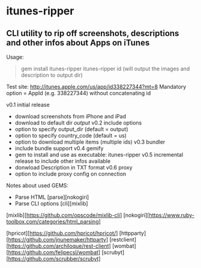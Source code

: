 itunes-ripper
=============

CLI utility to rip off screenshots, descriptions and other infos about Apps on iTunes
-------------------------------------------------------------------------------------

Usage:
> gem install itunes-ripper
> itunes-ripper id (will output the images and description to output dir)
>

Test site: http://itunes.apple.com/us/app/id338227344?mt=8
Mandatory option = AppId (e.g. 338227344) without concatenating id

v0.1 initial release
* download screenshots from iPhone and iPad
* download to default dir _output_
v0.2 include options
* option to specify output_dir (default = output)
* option to specify country_code (default = us)
* option to download multiple items (multiple ids)
v0.3 bundler
* include bundle support
v0.4 gemify
* gem to install and use as executable: itunes-ripper
v0.5 incremental release to include other infos available
* donwload Description in TXT format
v0.6 proxy
* option to include proxy config on connection
 
Notes about used GEMS:
* Parse HTML [parse][nokogiri]
* Parse CLI options [cli][mixlib]
<!-- * Http clients Rest-client? HttpParty? Mechanize? -->
<!-- * Web Content Scrappers? [toolbox](https://www.ruby-toolbox.com/categories/Web_Content_Scrapers) -->

[mixlib][https://github.com/opscode/mixlib-cli]
[nokogiri][https://www.ruby-toolbox.com/categories/html_parsing]

<!-- other refs -->
[hpricot][https://github.com/hpricot/hpricot/]
[httpparty][https://github.com/jnunemaker/httparty]
[restclient][https://github.com/archiloque/rest-client]
[wombat][https://github.com/felipecsl/wombat]
[scrubyt][https://github.com/scrubber/scrubyt]
